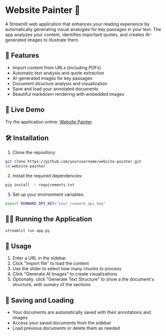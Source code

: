 # Website Painter 🎨

A Streamlit web application that enhances your reading experience by automatically generating visual analogies for key passages in your text. The app analyzes your content, identifies important quotes, and creates AI-generated images to illustrate them.

## 🌟 Features

- Import content from URLs (including PDFs) 
- Automatic text analysis and quote extraction
- AI-generated images for key passages
- Document structure analysis and visualization
- Save and load your annotated documents
- Beautiful markdown rendering with embedded images

## 🚀 Live Demo

Try the application online: [Website Painter](https://website-painter.streamlit.app/)

## 🛠️ Installation

1. Clone the repository:
```bash
git clone https://github.com/yourusername/website-painter.git
cd website-painter
```

2. Install the required dependencies:
```bash
pip install -r requirements.txt
```

3. Set up your environment variables:
```bash
export RUNWARE_API_KEY="your_runware_api_key"
```

## 🏃‍♂️ Running the Application

```bash
streamlit run app.py
```

## 📝 Usage

1. Enter a URL in the sidebar
2. Click "Import file" to load the content
3. Use the slider to select how many chunks to process
4. Click "Generate AI Images" to create visualizations
5. Optionally, click "Generate Text Structure" to show a the document's structure, with sumary of the sections

## 💾 Saving and Loading

- Your documents are automatically saved with their annotations and images
- Access your saved documents from the sidebar
- Load previous documents or delete them as needed


